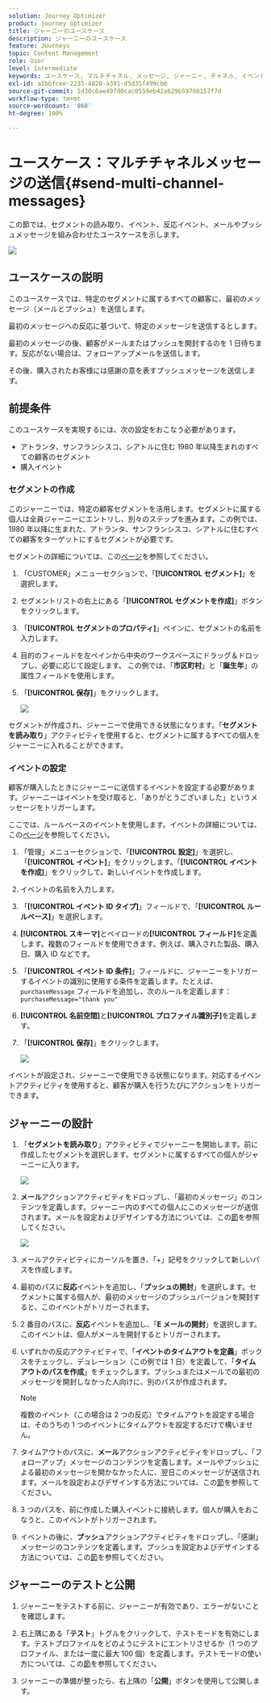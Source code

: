 ```yaml
---
solution: Journey Optimizer
product: journey optimizer
title: ジャーニーのユースケース
description: ジャーニーのユースケース
feature: Journeys
topic: Content Management
role: User
level: Intermediate
keywords: ユースケース, マルチチャネル, メッセージ, ジャーニー, チャネル, イベント, プッシュ
exl-id: a1bbfcee-2235-4820-a391-d5d35f499cb0
source-git-commit: 1d30c6ae49fd0cac0559eb42a629b59708157f7d
workflow-type: tm+mt
source-wordcount: '868'
ht-degree: 100%

---
```


# ユースケース：マルチチャネルメッセージの送信{#send-multi-channel-messages}

この節では、セグメントの読み取り、イベント、反応イベント、メールやプッシュメッセージを組み合わせたユースケースを示します。

![](assets/jo-uc1.png)

## ユースケースの説明

このユースケースでは、特定のセグメントに属するすべての顧客に、最初のメッセージ（メールとプッシュ）を送信します。

最初のメッセージへの反応に基づいて、特定のメッセージを送信するとします。

最初のメッセージの後、顧客がメールまたはプッシュを開封するのを 1 日待ちます。反応がない場合は、フォローアップメールを送信します。

その後、購入されたお客様には感謝の意を表すプッシュメッセージを送信します。

## 前提条件

このユースケースを実現するには、次の設定をおこなう必要があります。

* アトランタ、サンフランシスコ、シアトルに住む 1980 年以降生まれのすべての顧客のセグメント
* 購入イベント

### セグメントの作成

このジャーニーでは、特定の顧客セグメントを活用します。セグメントに属する個人は全員ジャーニーにエントリし、別々のステップを進みます。この例では、1980 年以降に生まれた、アトランタ、サンフランシスコ、シアトルに住むすべての顧客をターゲットにするセグメントが必要です。

セグメントの詳細については、この[ページ](../segment/about-segments.md)を参照してください。

1. 「CUSTOMER」メニューセクションで、「**[!UICONTROL セグメント]**」を選択します。

1. セグメントリストの右上にある「**[!UICONTROL セグメントを作成]**」ボタンをクリックします。

1. 「**[!UICONTROL セグメントのプロパティ]**」ペインに、セグメントの名前を入力します。


1. 目的のフィールドを左ペインから中央のワークスペースにドラッグ＆ドロップし、必要に応じて設定します。
この例では、「**市区町村**」と「**誕生年**」の属性フィールドを使用します。

1. 「**[!UICONTROL 保存]**」をクリックします。

   ![](assets/add-attributes.png)

セグメントが作成され、ジャーニーで使用できる状態になります。「**セグメントを読み取り**」アクティビティを使用すると、セグメントに属するすべての個人をジャーニーに入れることができます。

### イベントの設定

顧客が購入したときにジャーニーに送信するイベントを設定する必要があります。ジャーニーはイベントを受け取ると、「ありがとうございました」というメッセージをトリガーします。

ここでは、ルールベースのイベントを使用します。イベントの詳細については、この[ページ](../event/about-events.md)を参照してください。

1. 「管理」メニューセクションで、「**[!UICONTROL 設定]**」を選択し、「**[!UICONTROL イベント]**」をクリックします。「**[!UICONTROL イベントを作成]**」をクリックして、新しいイベントを作成します。

1. イベントの名前を入力します。

1. 「**[!UICONTROL イベント ID タイプ]**」フィールドで、「**[!UICONTROL ルールベース]**」を選択します。

1. **[!UICONTROL スキーマ]**&#x200B;とペイロードの&#x200B;**[!UICONTROL フィールド]**&#x200B;を定義します。複数のフィールドを使用できます。例えば、購入された製品、購入日、購入 ID などです。

1.  「**[!UICONTROL イベント ID 条件]**」フィールドに、ジャーニーをトリガーするイベントの識別に使用する条件を定義します。たとえば、`purchaseMessage` フィールドを追加し、次のルールを定義します：`purchaseMessage="thank you"`

1. **[!UICONTROL 名前空間]**&#x200B;と&#x200B;**[!UICONTROL プロファイル識別子]**&#x200B;を定義します。

1. 「**[!UICONTROL 保存]**」をクリックします。

   ![](assets/jo-uc2.png)

イベントが設定され、ジャーニーで使用できる状態になります。対応するイベントアクティビティを使用すると、顧客が購入を行うたびにアクションをトリガーできます。

## ジャーニーの設計

1. 「**セグメントを読み取り**」アクティビティでジャーニーを開始します。前に作成したセグメントを選択します。セグメントに属するすべての個人がジャーニーに入ります。

   ![](assets/jo-uc4.png)

1. **メール**&#x200B;アクションアクティビティをドロップし、「最初のメッセージ」のコンテンツを定義します。ジャーニー内のすべての個人にこのメッセージが送信されます。メールを設定およびデザインする方法については、この[節](../email/create-email.md)を参照してください。

   ![](assets/jo-uc5.png)

1. メールアクティビティにカーソルを置き、「+」記号をクリックして新しいパスを作成します。

1. 最初のパスに&#x200B;**反応**&#x200B;イベントを追加し、「**プッシュの開封**」を選択します。セグメントに属する個人が、最初のメッセージのプッシュバージョンを開封すると、このイベントがトリガーされます。

1. 2 番目のパスに、**反応**&#x200B;イベントを追加し、「**E メールの開封**」を選択します。このイベントは、個人がメールを開封するとトリガーされます。

1. いずれかの反応アクティビティで、「**イベントのタイムアウトを定義**」ボックスをチェックし、デュレーション（この例では 1 日）を定義して、「**タイムアウトのパスを作成**」をチェックします。プッシュまたはメールでの最初のメッセージを開封しなかった人向けに、別のパスが作成されます。

   >[!NOTE]
   >
   >複数のイベント（この場合は 2 つの反応）でタイムアウトを設定する場合は、そのうちの 1 つのイベントにタイムアウトを設定するだけで構いません。

1. タイムアウトのパスに、**メール**&#x200B;アクションアクティビティをドロップし、「フォローアップ」メッセージのコンテンツを定義します。メールやプッシュによる最初のメッセージを開かなかった人に、翌日このメッセージが送信されます。メールを設定およびデザインする方法については、この[節](../email/create-email.md)を参照してください。

1. 3 つのパスを、前に作成した購入イベントに接続します。個人が購入をおこなうと、このイベントがトリガーされます。

1. イベントの後に、**プッシュ**&#x200B;アクションアクティビティをドロップし、「感謝」メッセージのコンテンツを定義します。プッシュを設定およびデザインする方法については、この[節](../push/create-push.md)を参照してください。

## ジャーニーのテストと公開

1. ジャーニーをテストする前に、ジャーニーが有効であり、エラーがないことを確認します。

1. 右上隅にある「**テスト**」トグルをクリックして、テストモードを有効にします。テストプロファイルをどのようにテストにエントリさせるか（1 つのプロファイル、または一度に最大 100 個）を定義します。テストモードの使い方については、この[節](testing-the-journey.md)を参照してください。

1. ジャーニーの準備が整ったら、右上隅の「**公開**」ボタンを使用して公開します。
